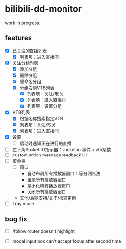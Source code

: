 # bilibili-dd-monitor

work in progress.

## features
- [x] 已关注的直播列表
  - [x] 列表项：进入直播间
- [x] 关注分组列表
  - [x] 添加分组
  - [x] 删除分组
  - [x] 重命名分组
  - [x] 分组右侧VTB列表
    - [x] 列表项：关注/取关
    - [x] 列表项：进入直播间
    - [x] 列表项：设置分组
- [x] VTB列表
  - [x] 根据名称搜索指定VTB
  - [x] 列表项：关注/取关
  - [x] 列表项：进入直播间
- [x] 设置
  - [ ] 启动时通知正在进行的直播
- [ ] 左下角Socket.IO指示器：socket.io 事件 + vtb条数
- [ ] custom action message feedback UI
- [ ] 菜单栏
  - [ ] 窗口
    - 自动布局所有播放器窗口：等分网格法
    - 置顶所有播放器窗口
    - 最小化所有播放器窗口
    - 关闭所有播放器窗口
  - 其他/后期支持/关于/检查更新
- [ ] Tray mode

## bug fix
- [ ] /follow router doesn't highlight
- [ ] modal input box can't accept focus after second time

